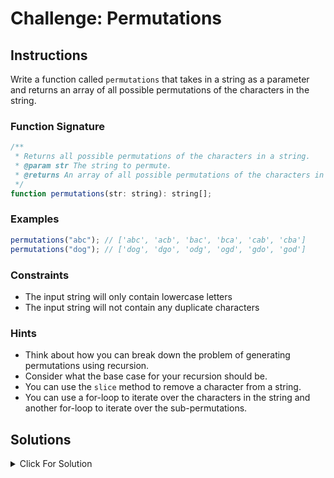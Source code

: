 # Challenge: Permutations

## Instructions

Write a function called `permutations` that takes in a string as a parameter and returns an array of all possible permutations of the characters in the string.

### Function Signature

```js
/**
 * Returns all possible permutations of the characters in a string.
 * @param str The string to permute.
 * @returns An array of all possible permutations of the characters in the string.
 */
function permutations(str: string): string[];
```

### Examples

```js
permutations("abc"); // ['abc', 'acb', 'bac', 'bca', 'cab', 'cba']
permutations("dog"); // ['dog', 'dgo', 'odg', 'ogd', 'gdo', 'god']
```

### Constraints

- The input string will only contain lowercase letters
- The input string will not contain any duplicate characters

### Hints

- Think about how you can break down the problem of generating permutations using recursion.
- Consider what the base case for your recursion should be.
- You can use the `slice` method to remove a character from a string.
- You can use a for-loop to iterate over the characters in the string and another for-loop to iterate over the sub-permutations.

## Solutions

<details markdown="1">
  <summary>Click For Solution</summary>

```js
export function permutations(str: string): string[] {
  const result = [];

  if (str.length === 0) {
    result.push('');
    return result;
  }

  for (let i = 0; i < str.length; i++) {
    const firstChar = str[i];
    const restOfString = str.slice(0, i) + str.slice(i + 1);
    const subPermutations = permutations(restOfString);

    for (let j = 0; j < subPermutations.length; j++) {
      result.push(firstChar + subPermutations[j]);
    }
  }
  return result;
}
```

### Explanation

- Initialize an empty array result to store the permutations.
- The base case is checked at the beginning. If the input string `str` is empty (length is 0), it means there are no characters to permute. In this case, an empty string is added to the result array, representing the only permutation for an empty string. The function then returns the result array.
- If the input string is not empty, the function proceeds to generate permutations using recursion and a loop.
- The outer loop iterates through each character of the input string str.
- Inside the loop, it extracts the current character (`firstChar`) from the input string.
- Create the `restOfString` by removing the current character from the input string. This `restOfString` will be used for generating permutations of the remaining characters.
- The function recursively calls itself with the `restOfString` to get all possible permutations of the remaining characters.
- The inner loop iterates through each permutation obtained from the recursive call (`subPermutations`).
- In the inner loop, the function appends the current character `firstChar` to each permutation obtained from the recursive call. This creates new permutations by inserting the current character in different positions.
- The new permutations are added to the result array.
- After the outer loop finishes, the function has generated all possible permutations of the input string.
- Finally, the result array containing all permutations is returned as the output of the function.

</details>
